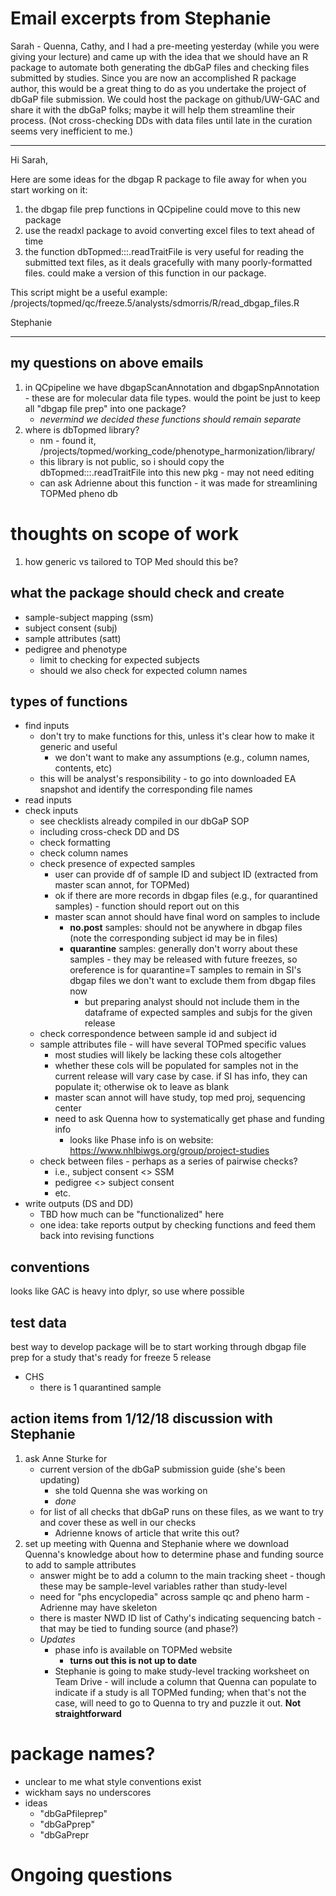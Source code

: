 # Email excerpts from Stephanie

Sarah - Quenna, Cathy, and I had a pre-meeting yesterday (while you were giving your lecture) and came up with the idea that we should have an R package to automate both generating the dbGaP files and checking files submitted by studies. Since you are now an accomplished R package author, this would be a great thing to do as you undertake the project of dbGaP file submission. We could host the package on github/UW-GAC and share it with the dbGaP folks; maybe it will help them streamline their process. (Not cross-checking DDs with data files until late in the curation seems very inefficient to me.)

---

Hi Sarah,

Here are some ideas for the dbgap R package to file away for when you start working on it:

1. the dbgap file prep functions in QCpipeline could move to this new package
2. use the readxl package to avoid converting excel files to text ahead of time
3. the function dbTopmed:::.readTraitFile is very useful for reading the submitted text files, as it deals gracefully with many poorly-formatted files. could make a version of this function in our package.

This script might be a useful example:
/projects/topmed/qc/freeze.5/analysts/sdmorris/R/read_dbgap_files.R

Stephanie

---

## my questions on above emails

1. in QCpipeline we have dbgapScanAnnotation and dbgapSnpAnnotation - these are for molecular data file types. would the point be just to keep all "dbgap file prep" into one package?
	- _nevermind we decided these functions should remain separate_
3. where is dbTopmed library?
	- nm - found it, /projects/topmed/working_code/phenotype_harmonization/library/
	- this library is not public, so i should copy the dbTopmed:::.readTraitFile into this new pkg - may not need editing
	- can ask Adrienne about this function - it was made for streamlining TOPMed pheno db

# thoughts on scope of work
1. how generic vs tailored to TOP Med should this be?

## what the package should check and create
- sample-subject mapping (ssm)
- subject consent (subj)
- sample attributes (satt)
- pedigree and phenotype
	- limit to checking for expected subjects
	- should we also check for expected column names

## types of functions
- find inputs 
	- don't try to make functions for this, unless it's clear how to make it generic and useful
		- we don't want to make any assumptions (e.g., column names, contents, etc)
	- this will be analyst's responsibility - to go into downloaded EA snapshot and identify the corresponding file names
- read inputs 
- check inputs
	- see checklists already compiled in our dbGaP SOP
	- including cross-check DD and DS
	- check formatting
	- check column names
	- check presence of expected samples
		- user can provide df of sample ID and subject ID (extracted from master scan annot, for TOPMed)
		- ok if there are more records in dbgap files (e.g., for quarantined samples) - function should report out on this
		- master scan annot should have final word on samples to include
			- __no.post__ samples: should not be anywhere in dbgap files (note the corresponding subject id may be in files)
			- __quarantine__ samples: generally don't worry about these samples - they may be released with future freezes, so oreference is for quarantine=T samples to remain in SI's dbgap files
			we don't want to exclude them from dbgap files now
				- but preparing analyst should not include them in the dataframe of expected samples and subjs for the given release
	- check correspondence between sample id and subject id
	- sample attributes file - will have several TOPmed specific values
		- most studies will likely be lacking these cols altogether
		- whether these cols will be populated for samples not in the current release will vary case by case. if SI has info, they can populate it; otherwise ok to leave as blank
		- master scan annot will have study, top med proj, sequencing center
		- need to ask Quenna how to systematically get phase and funding info
			- looks like Phase info is on website: https://www.nhlbiwgs.org/group/project-studies
	- check between files - perhaps as a series of pairwise checks?
		- i.e., subject consent <> SSM
		- pedigree <> subject consent
		- etc.
- write outputs (DS and DD)
	- TBD how much can be "functionalized" here
	- one idea: take reports output by checking functions and feed them back into revising functions

## conventions
looks like GAC is heavy into dplyr, so use where possible

## test data
best way to develop package will be to start working through dbgap file prep for a study that's ready for freeze 5 release
- CHS
	- there is 1 quarantined sample

## action items from 1/12/18 discussion with Stephanie
1. ask Anne Sturke for 
	- current version of the dbGaP submission guide (she's been updating)
		- she told Quenna she was working on
		- _done_
	- for list of all checks that dbGaP runs on these files, as we want to try and cover these as well in our checks
		- Adrienne knows of article that write this out?
2. set up meeting with Quenna and Stephanie where we download Quenna's knowledge about how to determine phase and funding source to add to sample attributes
	- answer might be to add a column to the main tracking sheet - though these may be sample-level variables rather than study-level
	- need for "phs encyclopedia" across sample qc and pheno harm - Adrienne may have skeleton
	- there is master NWD ID list of Cathy's indicating sequencing batch - that may be tied to funding source (and phase?)
	- _Updates_
		- phase info is available on TOPMed website
		    * __turns out this is not up to date__ 
		- Stephanie is going to make study-level tracking worksheet on Team Drive - will include a column that Quenna can populate to indicate if a study is all TOPMed funding; when that's not the case, will need to go to Quenna to try and puzzle it out. __Not straightforward__ 

# package names?
- unclear to me what style conventions exist
- wickham says no underscores
- ideas
	- "dbGaPfileprep"
	- "dbGaPprep"
	- "dbGaPrepr
 
 
# Ongoing questions 

 


